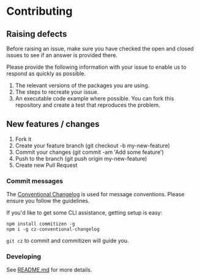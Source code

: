 # Contributing

## Raising defects

Before raising an issue, make sure you have checked the open and closed issues to see if an answer is provided there.

Please provide the following information with your issue to enable us to respond as quickly as possible.

1. The relevant versions of the packages you are using.
2. The steps to recreate your issue.
3. An executable code example where possible. You can fork this repository and create a test that reproduces the problem.

## New features / changes

1. Fork it
2. Create your feature branch (git checkout -b my-new-feature)
3. Commit your changes (git commit -am 'Add some feature')
4. Push to the branch (git push origin my-new-feature)
5. Create new Pull Request

### Commit messages

The [Conventional Changelog](https://github.com/bcoe/conventional-changelog-standard/blob/master/convention.md) is used 
for message conventions. Please ensure you follow the guidelines.

If you'd like to get some CLI assistance, getting setup is easy:

```shell
npm install commitizen -g
npm i -g cz-conventional-changelog
```

`git cz` to commit and commitizen will guide you.

### Developing

See [README.md](README.md) for more details.